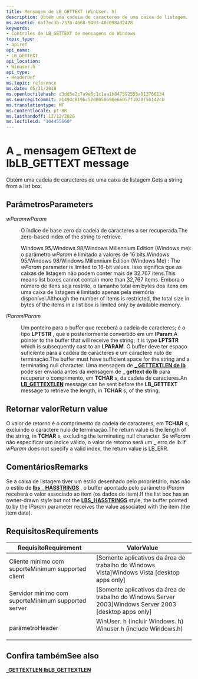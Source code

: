 ```yaml
---
title: Mensagem de LB_GETTEXT (WinUser. h)
description: Obtém uma cadeia de caracteres de uma caixa de listagem.
ms.assetid: 6bf7ec3b-237b-4668-9493-40c098a32428
keywords:
- Controles de LB_GETTEXT de mensagens do Windows
topic_type:
- apiref
api_name:
- LB_GETTEXT
api_location:
- Winuser.h
api_type:
- HeaderDef
ms.topic: reference
ms.date: 05/31/2018
ms.openlocfilehash: c3dd5e2c7a9e6c1c1aa1b847592555a013766134
ms.sourcegitcommit: a1494c819bc5200050696e66057f1020f5b142cb
ms.translationtype: MT
ms.contentlocale: pt-BR
ms.lasthandoff: 12/12/2020
ms.locfileid: "104455660"
---
```

# <a name="lb_gettext-message"></a><span data-ttu-id="71de2-104">A \_ mensagem GETtext de lb</span><span class="sxs-lookup"><span data-stu-id="71de2-104">LB\_GETTEXT message</span></span>

<span data-ttu-id="71de2-105">Obtém uma cadeia de caracteres de uma caixa de listagem.</span><span class="sxs-lookup"><span data-stu-id="71de2-105">Gets a string from a list box.</span></span>

## <a name="parameters"></a><span data-ttu-id="71de2-106">Parâmetros</span><span class="sxs-lookup"><span data-stu-id="71de2-106">Parameters</span></span>

<dl> <dt>

<span data-ttu-id="71de2-107">*wParam*</span><span class="sxs-lookup"><span data-stu-id="71de2-107">*wParam*</span></span> 
</dt> <dd>

<span data-ttu-id="71de2-108">O índice de base zero da cadeia de caracteres a ser recuperada.</span><span class="sxs-lookup"><span data-stu-id="71de2-108">The zero-based index of the string to retrieve.</span></span>

<span data-ttu-id="71de2-109">Windows 95/Windows 98/Windows Millennium Edition (Windows me): o parâmetro *wParam* é limitado a valores de 16 bits.</span><span class="sxs-lookup"><span data-stu-id="71de2-109">Windows 95/Windows 98/Windows Millennium Edition (Windows Me) : The *wParam* parameter is limited to 16-bit values.</span></span> <span data-ttu-id="71de2-110">Isso significa que as caixas de listagem não podem conter mais de 32.767 itens.</span><span class="sxs-lookup"><span data-stu-id="71de2-110">This means list boxes cannot contain more than 32,767 items.</span></span> <span data-ttu-id="71de2-111">Embora o número de itens seja restrito, o tamanho total em bytes dos itens em uma caixa de listagem é limitado apenas pela memória disponível.</span><span class="sxs-lookup"><span data-stu-id="71de2-111">Although the number of items is restricted, the total size in bytes of the items in a list box is limited only by available memory.</span></span>

</dd> <dt>

<span data-ttu-id="71de2-112">*lParam*</span><span class="sxs-lookup"><span data-stu-id="71de2-112">*lParam*</span></span> 
</dt> <dd>

<span data-ttu-id="71de2-113">Um ponteiro para o buffer que receberá a cadeia de caracteres; é o tipo **LPTSTR** , que é posteriormente convertido em um **lParam**.</span><span class="sxs-lookup"><span data-stu-id="71de2-113">A pointer to the buffer that will receive the string; it is type **LPTSTR** which is subsequently cast to an **LPARAM**.</span></span> <span data-ttu-id="71de2-114">O buffer deve ter espaço suficiente para a cadeia de caracteres e um caractere nulo de terminação.</span><span class="sxs-lookup"><span data-stu-id="71de2-114">The buffer must have sufficient space for the string and a terminating null character.</span></span> <span data-ttu-id="71de2-115">Uma mensagem de [**\_ GETTEXTLEN de lb**](lb-gettextlen.md) pode ser enviada antes da mensagem de **\_ gettext do lb** para recuperar o comprimento, em **TCHAR** s, da cadeia de caracteres.</span><span class="sxs-lookup"><span data-stu-id="71de2-115">An [**LB\_GETTEXTLEN**](lb-gettextlen.md) message can be sent before the **LB\_GETTEXT** message to retrieve the length, in **TCHAR** s, of the string.</span></span>

</dd> </dl>

## <a name="return-value"></a><span data-ttu-id="71de2-116">Retornar valor</span><span class="sxs-lookup"><span data-stu-id="71de2-116">Return value</span></span>

<span data-ttu-id="71de2-117">O valor de retorno é o comprimento da cadeia de caracteres, em **TCHAR** s, excluindo o caractere nulo de terminação.</span><span class="sxs-lookup"><span data-stu-id="71de2-117">The return value is the length of the string, in **TCHAR** s, excluding the terminating null character.</span></span> <span data-ttu-id="71de2-118">Se *wParam* não especificar um índice válido, o valor de retorno será um \_ erro de lb.</span><span class="sxs-lookup"><span data-stu-id="71de2-118">If *wParam* does not specify a valid index, the return value is LB\_ERR.</span></span>

## <a name="remarks"></a><span data-ttu-id="71de2-119">Comentários</span><span class="sxs-lookup"><span data-stu-id="71de2-119">Remarks</span></span>

<span data-ttu-id="71de2-120">Se a caixa de listagem tiver um estilo desenhado pelo proprietário, mas não o estilo de [**lbs \_ HASSTRINGS**](list-box-styles.md) , o buffer apontado pelo parâmetro *lParam* receberá o valor associado ao item (os dados do item).</span><span class="sxs-lookup"><span data-stu-id="71de2-120">If the list box has an owner-drawn style but not the [**LBS\_HASSTRINGS**](list-box-styles.md) style, the buffer pointed to by the *lParam* parameter receives the value associated with the item (the item data).</span></span>

## <a name="requirements"></a><span data-ttu-id="71de2-121">Requisitos</span><span class="sxs-lookup"><span data-stu-id="71de2-121">Requirements</span></span>



| <span data-ttu-id="71de2-122">Requisito</span><span class="sxs-lookup"><span data-stu-id="71de2-122">Requirement</span></span> | <span data-ttu-id="71de2-123">Valor</span><span class="sxs-lookup"><span data-stu-id="71de2-123">Value</span></span> |
|-------------------------------------|----------------------------------------------------------------------------------------------------------|
| <span data-ttu-id="71de2-124">Cliente mínimo com suporte</span><span class="sxs-lookup"><span data-stu-id="71de2-124">Minimum supported client</span></span><br/> | <span data-ttu-id="71de2-125">\[Somente aplicativos da área de trabalho do Windows Vista\]</span><span class="sxs-lookup"><span data-stu-id="71de2-125">Windows Vista \[desktop apps only\]</span></span><br/>                                                           |
| <span data-ttu-id="71de2-126">Servidor mínimo com suporte</span><span class="sxs-lookup"><span data-stu-id="71de2-126">Minimum supported server</span></span><br/> | <span data-ttu-id="71de2-127">\[Somente aplicativos da área de trabalho do Windows Server 2003\]</span><span class="sxs-lookup"><span data-stu-id="71de2-127">Windows Server 2003 \[desktop apps only\]</span></span><br/>                                                     |
| <span data-ttu-id="71de2-128">parâmetro</span><span class="sxs-lookup"><span data-stu-id="71de2-128">Header</span></span><br/>                   | <dl> <span data-ttu-id="71de2-129"><dt>WinUser. h (incluir Windows. h)</dt></span><span class="sxs-lookup"><span data-stu-id="71de2-129"><dt>Winuser.h (include Windows.h)</dt></span></span> </dl> |



## <a name="see-also"></a><span data-ttu-id="71de2-130">Confira também</span><span class="sxs-lookup"><span data-stu-id="71de2-130">See also</span></span>

<dl> <dt>

[<span data-ttu-id="71de2-131">**\_GETTEXTLEN lb**</span><span class="sxs-lookup"><span data-stu-id="71de2-131">**LB\_GETTEXTLEN**</span></span>](lb-gettextlen.md)
</dt> </dl>

 

 





